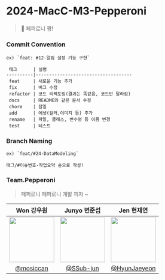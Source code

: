 # 2024-MacC-M3-Pepperoni
> 🍕 페퍼로니 짱!

### Commit Convention
``` 
ex) `feat: #12-알림 설정 기능 구현`

 태그      | 설명                                
----------|------------------------------------
 feat     | 새로운 기능 추가                        
 fix      | 버그 수정                             
 refactor | 코드 리팩토링(결과는 똑같음, 코드만 달라짐)                   
 docs     | README와 같은 문서 수정                
 chore    | 잡일  
 add      | 에셋(컬러,이미지 등) 추가
 rename   | 파일, 클래스, 변수명 등 이름 변경
 test     | 테스트

```

### Branch Naming
``` 
ex) `feat/#24-DataModeling`

태그/#이슈번호-작업요약 순으로 작성!

```


### Team.Pepperoni

> 페퍼로니 페퍼로니 개발 피자 ~

| Won 강우원 | Junyo 변준섭 | Jen 현재연 |
|:-:|:-:|:-:|
|<img src="https://avatars.githubusercontent.com/u/82072195?v=4" width=120>|<img src="https://avatars.githubusercontent.com/u/130440930?v=4" width=120>|<img src="https://avatars.githubusercontent.com/u/64794813?v=4" width=120>|
|[@mosiccan](https://github.com/mosiccan)|[@SSub-jun](https://github.com/SSub-jun)|[@HyunJaeyeon](https://github.com/HyunJaeyeon)|
